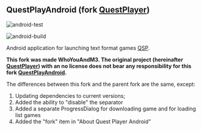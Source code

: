 ## QuestPlayAndroid (fork **[QuestPlayer](https://github.com/seedhartha/QuestPlayer)**)

![android-test](https://github.com/l3ger0j/QuestPlayerAndroid/actions/workflows/android-test.yml/badge.svg)

![android-build](https://github.com/l3ger0j/QuestPlayerAndroid/actions/workflows/android-build.yml/badge.svg)

Android application for launching text format games [QSP](https://github.com/seedhartha/qsp).

**This fork was made WhoYouAndM3. The original project (hereinafter **[QuestPlayer](https://github.com/seedhartha/QuestPlayer)**) with an no license does not bear any responsibility for this fork **[QuestPlayAndroid](https://github.com/l3ger0j/QuestPlayer.git)**.**

The differences between this fork and the parent fork are the same, except:
1. Updating dependencies to current versions;
2. Added the ability to "disable" the separator
3. Added a separate ProgressDialog for downloading game and for loading list games
4. Added the "fork" item in "About Quest Player Android"